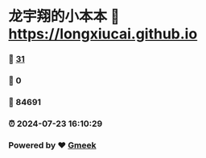 # 龙宇翔的小本本 :link: https://longxiucai.github.io 
### :page_facing_up: [31](https://longxiucai.github.io/tag.html) 
### :speech_balloon: 0 
### :hibiscus: 84691 
### :alarm_clock: 2024-07-23 16:10:29 
### Powered by :heart: [Gmeek](https://github.com/Meekdai/Gmeek)
